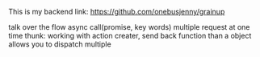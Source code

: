 This is my backend link:
https://github.com/onebusjenny/grainup

talk over the flow
async call(promise, key words)
multiple request at one time
thunk: working with action creater, send back function than a object
allows you to dispatch multiple
